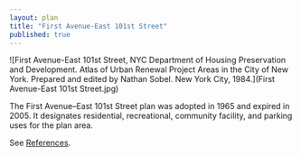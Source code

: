 ```yaml
---
layout: plan
title: "First Avenue-East 101st Street"
published: true
---
```


<!---![First Avenue-East 101st Street, NYC Department of Housing Preservation and Development. Community Development Progress Report: 1968. Prepared and edited by Nathan Sobel. New York City, 1968.](First Ave East 101st St 1968 I.png)
![First Avenue-East 101st Street, NYC Department of Housing Preservation and Development. Community Development Progress Report: 1968. Prepared and edited by Nathan Sobel. New York City, 1968.](First Ave East 101st St 1968 II.png)-->
![First Avenue-East 101st Street, NYC Department of Housing Preservation and Development. Atlas of Urban Renewal Project Areas in the City of New York. Prepared and edited by Nathan Sobel. New York City, 1984.](First Avenue-East 101st Street.jpg)

The First Avenue–East 101st Street plan was adopted in 1965 and expired in 2005. It designates residential, recreational, community facility, and parking uses for the plan area.

See [References](http://www.urbanreviewer.org/#page=references.html).
